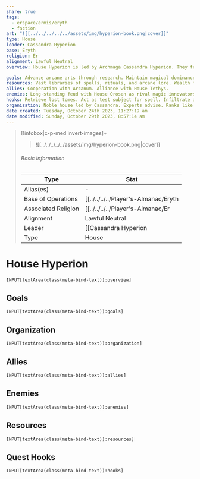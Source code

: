 ```yaml
---
share: true
tags:
  - erspace/ermis/eryth
  - faction
art: "![[../../../../../assets/img/hyperion-book.png|cover]]"
type: House
leader: Cassandra Hyperion
base: Eryth
religion: Er 
alignment: Lawful Neutral
overview: House Hyperion is led by Archmaga Cassandra Hyperion. They fervently revere Er and value collecting esoteric magical knowledge. The house's ancestral towers and libraries are based in Eryth as well as an ornate, palatial family estate, and they seek to advance the arcane arts through research and cement their magical dominance. House Hyperion is known for their magical prowess and their control of the arcane. They, along with House Tethys, are responsible for the magical defenses of the twin cities and often act as advisors to the Dyad and the Arkanum.

goals: Advance arcane arts through research. Maintain magical dominance in the Dyarchy.
resources: Vast libraries of spells, rituals, and arcane lore. Wealth from selling magic services.
allies: Cooperation with Arcanum. Alliance with House Tethys.
enemies: Long-standing feud with House Orosen as rival magic innovators. Competition from upstart Valtor. 
hooks: Retrieve lost tomes. Act as test subject for spell. Infiltrate a rival house.
organization: Noble house led by Cassandra. Experts advise. Ranks like acolyte. 
date created: Tuesday, October 24th 2023, 11:27:19 am
date modified: Sunday, October 29th 2023, 8:57:14 am
---
```



> [!infobox|c-p-med invert-images]+
> >![[../../../../../assets/img/hyperion-book.png|cover]]
> ###### Basic Information
> 
> | Type |  Stat |
> ---|---|
> Alias(es) | \- |
> Base of Operations | [[../../../../Player's-Almanac/Eryth|Eryth]] |
> Associated Religion | [[../../../../Player's-Almanac/Er|Er]] |
> Alignment | Lawful Neutral |
> Leader | [[Cassandra Hyperion|Cassandra Hyperion]] |
> Type | House |

# House Hyperion

```meta-bind
INPUT[textArea(class(meta-bind-text)):overview]
```

## Goals

```meta-bind
INPUT[textArea(class(meta-bind-text)):goals]
```

## Organization

```meta-bind
INPUT[textArea(class(meta-bind-text)):organization]
```

## Allies

```meta-bind
INPUT[textArea(class(meta-bind-text)):allies]
```

## Enemies

```meta-bind
INPUT[textArea(class(meta-bind-text)):enemies]
```

## Resources

```meta-bind
INPUT[textArea(class(meta-bind-text)):resources]
```

## Quest Hooks

```meta-bind
INPUT[textArea(class(meta-bind-text)):hooks]
```
